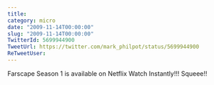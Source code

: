 ```yaml
---
title: 
category: micro
date: "2009-11-14T00:00:00"
slug: "2009-11-14T00:00:00"
TwitterId: 5699944900
TweetUrl: https://twitter.com/mark_philpot/status/5699944900
ReTweetUser: 
---
```


Farscape Season 1 is available on Netflix Watch Instantly!!! Squeee!!